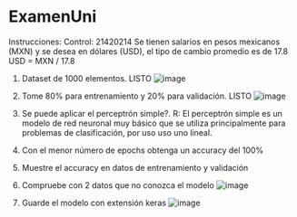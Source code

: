 # ExamenUni
Instrucciones: 
Control:  21420214
Se tienen salarios en pesos mexicanos (MXN) y se desea en dólares (USD), el tipo 
de cambio promedio es de 17.8  
USD = MXN / 17.8 
1. Dataset de 1000 elementos. LISTO
  ![image](https://github.com/user-attachments/assets/d8f2e234-29c1-4385-b7a2-588d63590a51)

3. Tome 80% para entrenamiento y 20% para validación. LISTO
   ![image](https://github.com/user-attachments/assets/247da106-14e2-4fad-8ec6-6fe2df75864d)

5. Se puede aplicar el perceptrón simple?. R: El perceptrón simple es un modelo de red neuronal muy básico que se utiliza principalmente para problemas de clasificación, por uso uso uno lineal.
6. Con el menor número de epochs obtenga un accuracy del 100% 
7. Muestre el accuracy en datos de entrenamiento y validación
9. Compruebe con 2 datos que no conozca el modelo
    ![image](https://github.com/user-attachments/assets/1a9d0269-c0f3-4ebc-ae95-c775d5915d55)

11. Guarde el modelo con extensión keras
    ![image](https://github.com/user-attachments/assets/dc714763-6c09-490d-9b77-aeadd0857a1f)




